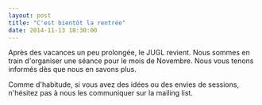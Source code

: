 ```yaml
---
layout: post
title: "C'est bientôt la rentrée"
date: 2014-11-13 18:30:00
---
```


Après des vacances un peu prolongée, le JUGL revient. Nous sommes en train
d'organiser une séance pour le mois de Novembre. Nous vous tenons informés dès
que nous en savons plus.

Comme d'habitude, si vous avez des idées ou des envies de sessions, n'hésitez
pas à nous les communiquer sur la mailing list.
